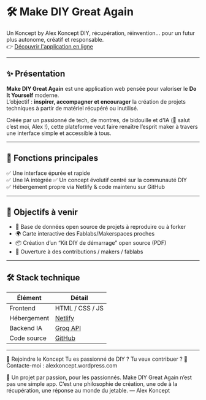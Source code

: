 # 🛠️ Make DIY Great Again

Un Koncept by Alex Koncept 
DIY, récupération, réinvention… pour un futur plus autonome, créatif et responsable.  
👉 [Découvrir l'application en ligne](https://makediygreatagain.netlify.app/)

---

## ✨ Présentation

**Make DIY Great Again** est une application web pensée pour valoriser le **Do It Yourself** moderne.  
L’objectif : **inspirer, accompagner et encourager** la création de projets techniques à partir de matériel récupéré ou inutilisé.

Créée par un passionné de tech, de montres, de bidouille et d'IA (👋 salut c’est moi, Alex !), cette plateforme veut faire renaître l’esprit maker à travers une interface simple et accessible à tous.

---

## 🧰 Fonctions principales

✅ Une interface épurée et rapide  
✅ Une IA intégrée
✅ Un concept évolutif centré sur la communauté DIY  
✅ Hébergement propre via Netlify & code maintenu sur GitHub

---

## 🔮 Objectifs à venir

- 🧠 Base de données open source de projets à reproduire ou à forker
- 🌍 Carte interactive des Fablabs/Makerspaces proches
- 📦 Création d’un “Kit DIY de démarrage” open source (PDF)
- 🤝 Ouverture à des contributions / makers / fablabs

---

## 🛠️ Stack technique

| Élément        | Détail                                  |
|----------------|------------------------------------------|
| Frontend       | HTML / CSS / JS                         |
| Hébergement    | [Netlify](https://www.netlify.com/)     |
| Backend IA     | [Groq API](https://groq.com/)           |
| Code source    | [GitHub](https://github.com/alexkoncept)|

---

🙌 Rejoindre le Koncept
Tu es passionné de DIY ? Tu veux contribuer ?
📧 Contacte-moi : alexkoncept.wordpress.com

🧠 Un projet par passion, pour les passionnés.
Make DIY Great Again n’est pas une simple app. C’est une philosophie de création, une ode à la récupération, une réponse au monde du jetable.
— Alex Koncept
